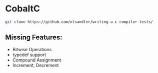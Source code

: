 # CobaltC


```bash
git clone https://github.com/nlsandler/writing-a-c-compiler-tests/
```

## Missing Features:
- Bitwise Operations
- typedef support
- Compound Assignment
- Increment, Decrement
